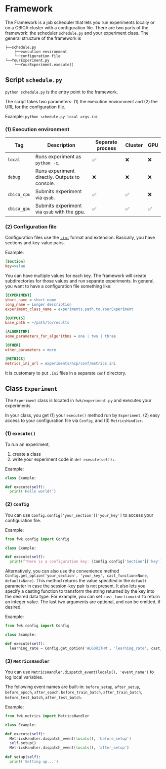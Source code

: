 # Framework

The Framework is a job scheduler that lets you run experiments locally or on a CBICA cluster with a configuration file. There are two parts of the framework: the scheduler `schedule.py` and your experiment class. The general structure of the framework is
```
├──schedule.py
    ├──execution environment
    └──configuration file
└──YourExperiment.py
    └──YourExperiment.execute()
```

## Script `schedule.py`

`python schedule.py` is the entry point to the framework.

The script takes two parameters: (1) the execution environment and (2) the URL for the configuration file.

Example: `python schedule.py local args.ini`

### (1) Execution environment

| Tag         | Description | Separate process | Cluster | GPU |
|-------------|-------------|------------------|---------|-----|
| `local`     | Runs experiment as `python -c`. | ✅ | ❌ | ❌ |
| `debug`     | Runs experiment directly. Outputs to console. | ❌ | ❌ | ❌ |
| `cbica_cpu` | Submits experiment via `qsub`. | ✅ | ✅ | ❌ |
| `cbica_gpu` | Submits experiment via `qsub` with the gpu. | ✅ | ✅ | ✅ |

### (2) Configuration file

Configuration files use the [`.ini`](https://en.wikipedia.org/wiki/INI_file) format and extension. Basically, you have sections and key-value pairs.

Example:
``` ini
[Section]
key=value
```

You can have multiple values for each key. The framework will create subdirectories for those values and run separate experiments. In general, you want to have a configuration file something like:
``` ini
[EXPERIMENT]
short_name = short-name
long_name = Longer description
experiment_class_name = experiments.path.to.YourExperiment

[OUTPUTS]
base_path = ~/path/to/results

[ALGORITHM]
some_parameters_for_algorithms = one | two | three

[OTHER]
other_parameters = more

[METRICS]
metrics_ini_url = experiments/hcp/conf/metrics.ini
```

It is customary to put `.ini` files in a separate `conf` directory.

## Class `Experiment`

The `Experiment` class is located in `fwk/experiment.py` and executes your experiments.

In your class, you get (1) your `execute()` method run by `Experiment`, (2) easy access to your configuration file via `Config`, and (3) `MetricsHandler`.

### (1) `execute()`

To run an experiment,
1. create a class
2. write your experiment code in `def execute(self):`.

Example:
``` python
class Example:

def execute(self):
  print('Hello world!')
```

### (2) `Config`

You can use `Config.config['your_section']['your_key']` to access your configuration file.

Example:
``` python
from fwk.config import Config

class Example:

def execute(self):
  print(f"Here is a configuration key: {Config.config['Section']['key']}")
```

Alternatively, you can also use the convenience method `Config.get_option('your_section', 'your_key', cast_function=None, default=None)`. This method returns the value specified in the `default` parameter in case the session-key pair is not present. It also lets you specify a casting function to transform the string returned by the key into the desired data type. For example, you can set `cast_function=int` to return an integer value. The last two arguments are optional, and can be omitted, if desired.


Example:
``` python
from fwk.config import Config

class Example:

def execute(self):
  learning_rate = Config.get_option('ALGORITHM', 'learning_rate', cast_function=float, default=1.e-4)    
```

### (3) `MetricsHandler`

You can use `MetricsHandler.dispatch_event(locals(), 'event_name')` to log local variables.

The following event names are built-in: `before_setup`, `after_setup`, `before_epoch`, `after_epoch`, `before_train_batch`, `after_train_batch`, `before_test_batch`, `after_test_batch`.

Example:
``` python
from fwk.metrics import MetricsHandler

class Example:

def execute(self):
  MetricsHandler.dispatch_event(locals(), 'before_setup')
  self.setup()
  MetricsHandler.dispatch_event(locals(), 'after_setup')
  
def setup(self):
  print('Setting up...')
```
